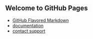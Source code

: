 ## Welcome to GitHub Pages

- [GitHub Flavored Markdown](https://guides.github.com/features/mastering-markdown/)
- [documentation](https://docs.github.com/categories/github-pages-basics/)
- [contact support](https://support.github.com/contact)
